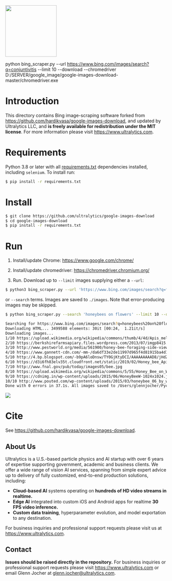  <img src="https://storage.googleapis.com/ultralytics/logo/logoname1000.png" width="160">

 python bing_scraper.py --url https://www.bing.com/images/search?q=conjuntivitis --limit 10 --download --chromedriver D:/SERVER/google_image/google-images-download-master/chromedriver.exe

# Introduction

This directory contains Bing image-scraping software forked from https://github.com/hardikvasa/google-images-download, and updated by Ultralytics LLC, and **is freely available for redistribution under the MIT license**. For more information please visit https://www.ultralytics.com.

# Requirements

Python 3.8 or later with all [requirements.txt](https://github.com/ultralytics/google-images-download/blob/master/requirements.txt) dependencies installed, including `selenium`. To install run:
```bash
$ pip install -r requirements.txt
```

# Install
```bash
$ git clone https://github.com/ultralytics/google-images-download
$ cd google-images-download
$ pip install -r requirements.txt
```

# Run

1. Install/update Chrome: https://www.google.com/chrome/

2. Install/update chromedriver: https://chromedriver.chromium.org/

3. Run. Download up to `--limit` images supplying either a `--url`:
 ```bash
$ python3 bing_scraper.py --url 'https://www.bing.com/images/search?q=flowers' --limit 10 --download --chromedriver /Users/glennjocher/Downloads/chromedriver
```

or `--search` terms. Images are saved to `./images`. Note that error-producing images may be skipped.
```bash
$ python bing_scraper.py --search 'honeybees on flowers' --limit 10 --download --chromedriver ./chromedriver

Searching for https://www.bing.com/images/search?q=honeybees%20on%20flowers
Downloading HTML... 3499588 elements: 30it [00:24,  1.21it/s]
Downloading images...
1/10 https://upload.wikimedia.org/wikipedia/commons/thumb/4/4d/Apis_mellifera_Western_honey_bee.jpg/1200px-Apis_mellifera_Western_honey_bee.jpg 
2/10 https://berkshirefarmsapiary.files.wordpress.com/2013/07/imgp8415.jpg 
3/10 http://www.pestworld.org/media/561900/honey-bee-foraging-side-view.jpg 
4/10 https://www.gannett-cdn.com/-mm-/da6df33e2de11997d965f4d81915ba4d1bd4586e/c=0-248-3131-2017/local/-/media/2017/06/22/USATODAY/USATODAY/636337466517310122-GettyImages-610156450.jpg 
5/10 http://4.bp.blogspot.com/-b9pA6loDnsw/TY0GjKtyDCI/AAAAAAAAAD8/jHdZ5O40CeQ/s1600/bees.jpg 
6/10 https://d3i6fh83elv35t.cloudfront.net/static/2019/02/Honey_bee_Apis_mellifera_CharlesJSharpCC-1024x683.jpg 
7/10 http://www.fnal.gov/pub/today/images05/bee.jpg 
8/10 https://upload.wikimedia.org/wikipedia/commons/5/55/Honey_Bee_on_Willow_Catkin_(5419305106).jpg 
9/10 https://cdnimg.in/wp-content/uploads/2015/06/HoneyBeeW-1024x1024.jpg 
10/10 http://www.pouted.com/wp-content/uploads/2015/03/honeybee_06_by_wings_of_light-d3fhfg1.jpg 
Done with 0 errors in 37.1s. All images saved to /Users/glennjocher/PycharmProjects/google-images-download/images
```
<img src="https://user-images.githubusercontent.com/26833433/75287228-dcf2ca80-57ce-11ea-9557-cc13abaff453.jpg" width="">

# Cite

See https://github.com/hardikvasa/google-images-download.

## About Us

Ultralytics is a U.S.-based particle physics and AI startup with over 6 years of expertise supporting government, academic and business clients. We offer a wide range of vision AI services, spanning from simple expert advice up to delivery of fully customized, end-to-end production solutions, including:
- **Cloud-based AI** systems operating on **hundreds of HD video streams in realtime.**
- **Edge AI** integrated into custom iOS and Android apps for realtime **30 FPS video inference.**
- **Custom data training**, hyperparameter evolution, and model exportation to any destination.

For business inquiries and professional support requests please visit us at https://www.ultralytics.com. 

## Contact

**Issues should be raised directly in the repository.** For business inquiries or professional support requests please visit https://www.ultralytics.com or email Glenn Jocher at glenn.jocher@ultralytics.com. 
